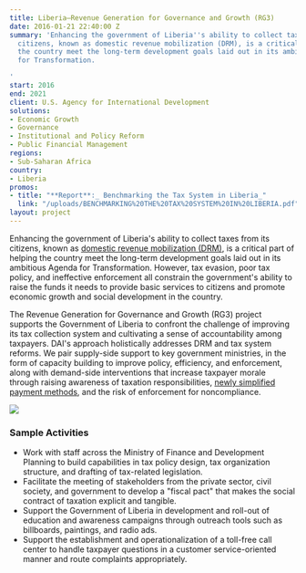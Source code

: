 ```yaml
---
title: Liberia—Revenue Generation for Governance and Growth (RG3)
date: 2016-01-21 22:40:00 Z
summary: 'Enhancing the government of Liberia''s ability to collect taxes from its
  citizens, known as domestic revenue mobilization (DRM), is a critical part of helping
  the country meet the long-term development goals laid out in its ambitious Agenda
  for Transformation.

'
start: 2016
end: 2021
client: U.S. Agency for International Development
solutions:
- Economic Growth
- Governance
- Institutional and Policy Reform
- Public Financial Management
regions:
- Sub-Saharan Africa
country:
- Liberia
promos:
- title: "**Report**:_ Benchmarking the Tax System in Liberia_"
  link: "/uploads/BENCHMARKING%20THE%20TAX%20SYSTEM%20IN%20LIBERIA.pdf"
layout: project
---
```


Enhancing the government of Liberia's ability to collect taxes from its citizens, known as [domestic revenue mobilization (DRM)](http://dai-global-developments.com/articles/big-data-and-domestic-resource-mobilization-how-donors-can-help-developing-countries-increase-revenue/?utm_source=daidotcom), is a critical part of helping the country meet the long-term development goals laid out in its ambitious Agenda for Transformation. However, tax evasion, poor tax policy, and ineffective enforcement all constrain the government's ability to raise the funds it needs to provide basic services to citizens and promote economic growth and social development in the country.

The Revenue Generation for Governance and Growth (RG3) project supports the Government of Liberia to confront the challenge of improving its tax collection system and cultivating a sense of accountability among taxpayers. DAI's approach holistically addresses DRM and tax system reforms. We pair supply-side support to key government ministries, in the form of capacity building to improve policy, efficiency, and enforcement, along with demand-side interventions that increase taxpayer morale through raising awareness of taxation responsibilities, [newly simplified payment methods](http://www.frontpageafricaonline.com/index.php/business/5483-liberia-revenue-authority-signs-agreement-for-mobile-money-tax-payment), and the risk of enforcement for noncompliance.

![](https://assetify-dai.com/projects/Liberia_RG3_image.jpg)

### Sample Activities

* Work with staff across the Ministry of Finance and Development Planning to build capabilities in tax policy design, tax organization structure, and drafting of tax-related legislation.
* Facilitate the meeting of stakeholders from the private sector, civil society, and government to develop a "fiscal pact" that makes the social contract of taxation explicit and tangible.
* Support the Government of Liberia in development and roll-out of education and awareness campaigns through outreach tools such as billboards, paintings, and radio ads.
* Support the establishment and operationalization of a toll-free call center to handle taxpayer questions in a customer service-oriented manner and route complaints appropriately.
